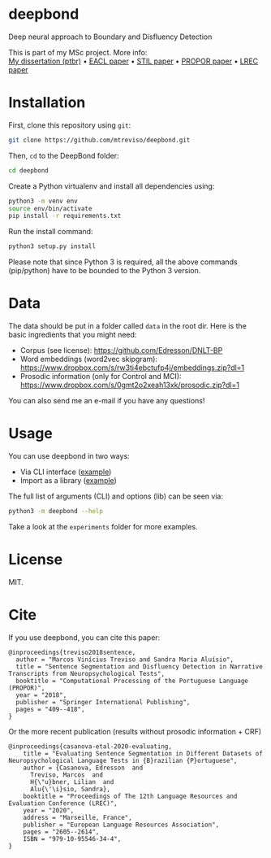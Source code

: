 # deepbond
Deep neural approach to Boundary and Disfluency Detection

This is part of my MSc project. More info:
\
[My dissertation (ptbr)](http://www.teses.usp.br/teses/disponiveis/55/55134/tde-05022018-090740/pt-br.php)
 • 
[EACL paper](http://www.aclweb.org/anthology/E17-1030)
 • 
[STIL paper](http://aclweb.org/anthology/W17-6618)
 • 
[PROPOR paper](https://www.researchgate.net/publication/327223308_Sentence_Segmentation_and_Disfluency_Detection_in_Narrative_Transcripts_from_Neuropsychological_Tests_13th_International_Conference_PROPOR_2018_Canela_Brazil_September_24-26_2018_Proceedings)
 • 
[LREC paper](https://www.aclweb.org/anthology/2020.lrec-1.317.pdf)


# Installation 

First, clone this repository using `git`:

```sh
git clone https://github.com/mtreviso/deepbond.git
```

 Then, `cd` to the DeepBond folder:
```sh
cd deepbond
```

Create a Python virtualenv and install all dependencies 
using:
```sh
python3 -m venv env
source env/bin/activate
pip install -r requirements.txt
```

Run the install command:
```sh
python3 setup.py install
```

Please note that since Python 3 is required, all the above commands (pip/python) 
have to be bounded to the Python 3 version.



# Data
The data should be put in a folder called `data` in the root dir. Here is the basic ingredients that you might need:

- Corpus (see license): https://github.com/Edresson/DNLT-BP
- Word embeddings (word2vec skipgram): https://www.dropbox.com/s/rw3ti4ebctufp4j/embeddings.zip?dl=1
- Prosodic information (only for Control and MCI): https://www.dropbox.com/s/0gmt2o2xeah13xk/prosodic.zip?dl=1  

You can also send me an e-mail if you have any questions!




# Usage
You can use deepbond in two ways:
* Via CLI interface ([example](https://github.com/mtreviso/deepbond/blob/master/experiments/train_ccl_rcnn_crf.sh))
* Import as a library ([example](https://github.com/mtreviso/deepbond/blob/master/experiments/example_training_cinderela.py))

The full list of arguments (CLI) and options (lib) can be seen via:
```sh
python3 -m deepbond --help
```

Take a look at the `experiments` folder for more examples.


# License
MIT.


# Cite

If you use deepbond, you can cite this paper:

```
@inproceedings{treviso2018sentence,
  author = "Marcos Vinícius Treviso and Sandra Maria Aluísio",
  title = "Sentence Segmentation and Disfluency Detection in Narrative Transcripts from Neuropsychological Tests",
  booktitle = "Computational Processing of the Portuguese Language (PROPOR)",
  year = "2018",
  publisher = "Springer International Publishing",
  pages = "409--418",
}
```

Or the more recent publication (results without prosodic information + CRF)
```
@inproceedings{casanova-etal-2020-evaluating,
    title = "Evaluating Sentence Segmentation in Different Datasets of Neuropsychological Language Tests in {B}razilian {P}ortuguese",
    author = {Casanova, Edresson  and
      Treviso, Marcos  and
      H{\"u}bner, Lilian  and
      Alu{\'\i}sio, Sandra},
    booktitle = "Proceedings of The 12th Language Resources and Evaluation Conference (LREC)",
    year = "2020",
    address = "Marseille, France",
    publisher = "European Language Resources Association",
    pages = "2605--2614",
    ISBN = "979-10-95546-34-4",
}
```




